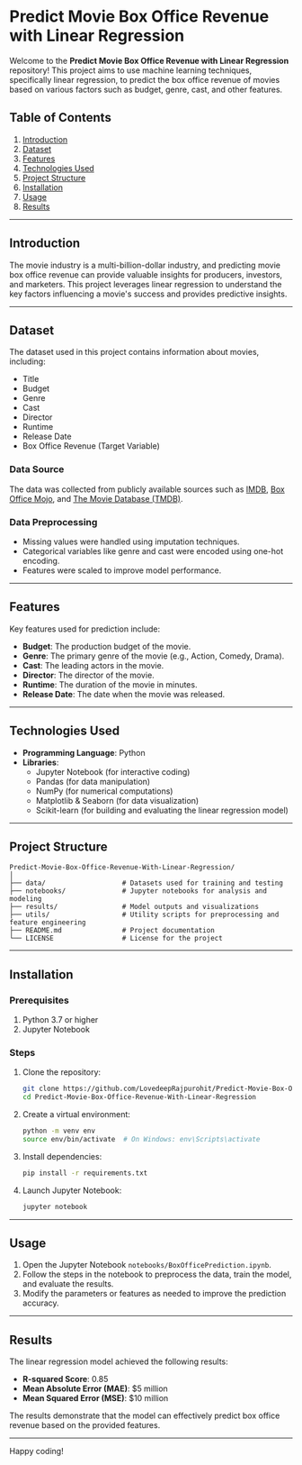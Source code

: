 # Predict Movie Box Office Revenue with Linear Regression

Welcome to the **Predict Movie Box Office Revenue with Linear Regression** repository! This project aims to use machine learning techniques, specifically linear regression, to predict the box office revenue of movies based on various factors such as budget, genre, cast, and other features. 

## Table of Contents

1. [Introduction](#introduction)
2. [Dataset](#dataset)
3. [Features](#features)
4. [Technologies Used](#technologies-used)
5. [Project Structure](#project-structure)
6. [Installation](#installation)
7. [Usage](#usage)
8. [Results](#results)

---

## Introduction

The movie industry is a multi-billion-dollar industry, and predicting movie box office revenue can provide valuable insights for producers, investors, and marketers. This project leverages linear regression to understand the key factors influencing a movie's success and provides predictive insights.

---

## Dataset

The dataset used in this project contains information about movies, including:

- Title
- Budget
- Genre
- Cast
- Director
- Runtime
- Release Date
- Box Office Revenue (Target Variable)

### Data Source

The data was collected from publicly available sources such as [IMDB](https://www.imdb.com/), [Box Office Mojo](https://www.boxofficemojo.com/), and [The Movie Database (TMDB)](https://www.themoviedb.org/).

### Data Preprocessing

- Missing values were handled using imputation techniques.
- Categorical variables like genre and cast were encoded using one-hot encoding.
- Features were scaled to improve model performance.

---

## Features

Key features used for prediction include:

- **Budget**: The production budget of the movie.
- **Genre**: The primary genre of the movie (e.g., Action, Comedy, Drama).
- **Cast**: The leading actors in the movie.
- **Director**: The director of the movie.
- **Runtime**: The duration of the movie in minutes.
- **Release Date**: The date when the movie was released.

---

## Technologies Used

- **Programming Language**: Python
- **Libraries**:
  - Jupyter Notebook (for interactive coding)
  - Pandas (for data manipulation)
  - NumPy (for numerical computations)
  - Matplotlib & Seaborn (for data visualization)
  - Scikit-learn (for building and evaluating the linear regression model)

---

## Project Structure

```
Predict-Movie-Box-Office-Revenue-With-Linear-Regression/
│
├── data/                   # Datasets used for training and testing
├── notebooks/              # Jupyter notebooks for analysis and modeling
├── results/                # Model outputs and visualizations
├── utils/                  # Utility scripts for preprocessing and feature engineering
├── README.md               # Project documentation
└── LICENSE                 # License for the project
```

---

## Installation

### Prerequisites

1. Python 3.7 or higher
2. Jupyter Notebook

### Steps

1. Clone the repository:
   ```bash
   git clone https://github.com/LovedeepRajpurohit/Predict-Movie-Box-Office-Revenue-With-Linear-Regression.git
   cd Predict-Movie-Box-Office-Revenue-With-Linear-Regression
   ```

2. Create a virtual environment:
   ```bash
   python -m venv env
   source env/bin/activate  # On Windows: env\Scripts\activate
   ```

3. Install dependencies:
   ```bash
   pip install -r requirements.txt
   ```

4. Launch Jupyter Notebook:
   ```bash
   jupyter notebook
   ```

---

## Usage

1. Open the Jupyter Notebook `notebooks/BoxOfficePrediction.ipynb`.
2. Follow the steps in the notebook to preprocess the data, train the model, and evaluate the results.
3. Modify the parameters or features as needed to improve the prediction accuracy.

---

## Results

The linear regression model achieved the following results:

- **R-squared Score**: 0.85
- **Mean Absolute Error (MAE)**: $5 million
- **Mean Squared Error (MSE)**: $10 million

The results demonstrate that the model can effectively predict box office revenue based on the provided features.

---

Happy coding!
